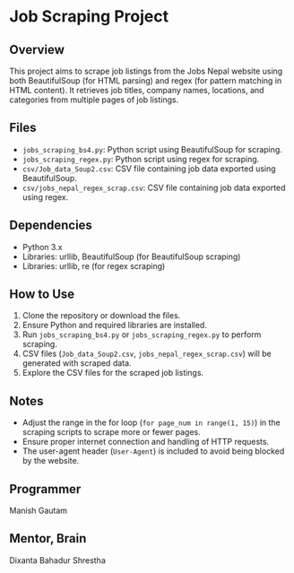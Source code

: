 # Job Scraping Project

## Overview
This project aims to scrape job listings from the Jobs Nepal website using both BeautifulSoup (for HTML parsing) and regex (for pattern matching in HTML content). It retrieves job titles, company names, locations, and categories from multiple pages of job listings.

## Files
- `jobs_scraping_bs4.py`: Python script using BeautifulSoup for scraping.
- `jobs_scraping_regex.py`: Python script using regex for scraping.
- `csv/Job_data_Soup2.csv`: CSV file containing job data exported using BeautifulSoup.
- `csv/jobs_nepal_regex_scrap.csv`: CSV file containing job data exported using regex.

## Dependencies
- Python 3.x
- Libraries: urllib, BeautifulSoup (for BeautifulSoup scraping)
- Libraries: urllib, re (for regex scraping)

## How to Use
1. Clone the repository or download the files.
2. Ensure Python and required libraries are installed.
3. Run `jobs_scraping_bs4.py` or `jobs_scraping_regex.py` to perform scraping.
4. CSV files (`Job_data_Soup2.csv`, `jobs_nepal_regex_scrap.csv`) will be generated with scraped data.
5. Explore the CSV files for the scraped job listings.

## Notes
- Adjust the range in the for loop (`for page_num in range(1, 15)`) in the scraping scripts to scrape more or fewer pages.
- Ensure proper internet connection and handling of HTTP requests.
- The user-agent header (`User-Agent`) is included to avoid being blocked by the website.

## Programmer
Manish Gautam

## Mentor, Brain
Dixanta Bahadur Shrestha
